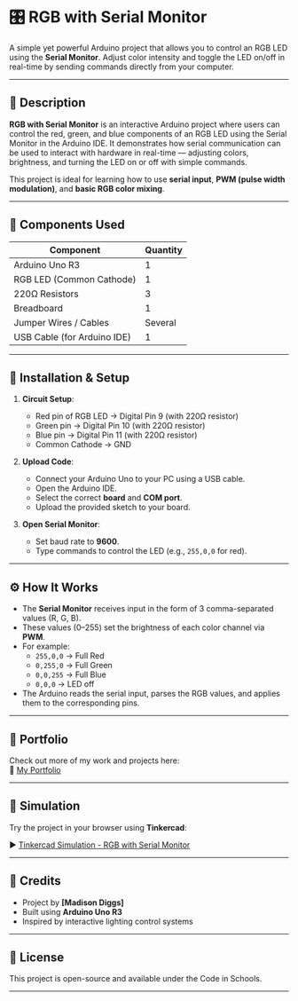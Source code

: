 # 🎛️ RGB with Serial Monitor

A simple yet powerful Arduino project that allows you to control an RGB LED using the **Serial Monitor**. Adjust color intensity and toggle the LED on/off in real-time by sending commands directly from your computer.

---

## 📝 Description

**RGB with Serial Monitor** is an interactive Arduino project where users can control the red, green, and blue components of an RGB LED using the Serial Monitor in the Arduino IDE. It demonstrates how serial communication can be used to interact with hardware in real-time — adjusting colors, brightness, and turning the LED on or off with simple commands.

This project is ideal for learning how to use **serial input**, **PWM (pulse width modulation)**, and **basic RGB color mixing**.

---

## 🔧 Components Used

| Component               | Quantity |
|-------------------------|----------|
| Arduino Uno R3          | 1        |
| RGB LED (Common Cathode)| 1        |
| 220Ω Resistors          | 3        |
| Breadboard              | 1        |
| Jumper Wires / Cables   | Several  |
| USB Cable (for Arduino IDE) | 1     |

---

## 🚀 Installation & Setup

1. **Circuit Setup**:
   - Red pin of RGB LED → Digital Pin 9 (with 220Ω resistor)
   - Green pin → Digital Pin 10 (with 220Ω resistor)
   - Blue pin → Digital Pin 11 (with 220Ω resistor)
   - Common Cathode → GND

2. **Upload Code**:
   - Connect your Arduino Uno to your PC using a USB cable.
   - Open the Arduino IDE.
   - Select the correct **board** and **COM port**.
   - Upload the provided sketch to your board.

3. **Open Serial Monitor**:
   - Set baud rate to **9600**.
   - Type commands to control the LED (e.g., `255,0,0` for red).

---

## ⚙️ How It Works

- The **Serial Monitor** receives input in the form of 3 comma-separated values (R, G, B).
- These values (0–255) set the brightness of each color channel via **PWM**.
- For example:
  - `255,0,0` → Full Red
  - `0,255,0` → Full Green
  - `0,0,255` → Full Blue
  - `0,0,0` → LED off
- The Arduino reads the serial input, parses the RGB values, and applies them to the corresponding pins.

---

## 💼 Portfolio

Check out more of my work and projects here:  
🔗 [My Portfolio](https://sites.google.com/d/1kRYFgoPpI5KiRHlfU4u9C--i8z4OA6I5/p/1_ZLDAirpPNf5aijgyz-LQdDFrC5D1Gd2/edit)

---

## 🔬 Simulation

Try the project in your browser using **Tinkercad**:

▶️ [Tinkercad Simulation - RGB with Serial Monitor](https://www.tinkercad.com/things/aP8z2WPV1OT-rgb-serial-mon-practionexample)

---

## 🙌 Credits

- Project by **[Madison Diggs]**
- Built using **Arduino Uno R3**
- Inspired by interactive lighting control systems

---

## 📄 License

This project is open-source and available under the Code in Schools.

---
